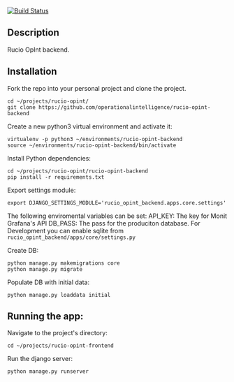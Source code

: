 [![Build Status](https://travis-ci.com/operationalintelligence/rucio-opint-backend.svg?branch=master)](https://travis-ci.com/operationalintelligence/rucio-opint-backend)

## Description

Rucio OpInt backend.

## Installation

Fork the repo into your personal project and clone the project.
```commandline
cd ~/projects/rucio-opint/
git clone https://github.com/operationalintelligence/rucio-opint-backend
```

Create a new python3 virtual environment and activate it:
```commandline
virtualenv -p python3 ~/environments/rucio-opint-backend
source ~/environments/rucio-opint-backend/bin/activate
```


Install Python dependencies:
```commandline
cd ~/projects/rucio-opint/rucio-opint-backend
pip install -r requirements.txt
``` 

Export settings module:
```commandline
export DJANGO_SETTINGS_MODULE='rucio_opint_backend.apps.core.settings'
```

The following enviromental variables can be set:
API_KEY: The key for Monit Grafana's API
DB_PASS: The pass for the produciton database.
For Development you can enable sqlite from `rucio_opint_backend/apps/core/settings.py` 

Create DB:
```commandline
python manage.py makemigrations core
python manage.py migrate
```

Populate DB with initial data:
```commandline
python manage.py loaddata initial
```

## Running the app:
Navigate to the project's directory:
```commandline
cd ~/projects/rucio-opint-frontend
```
Run the django server:
```commandline
python manage.py runserver
```
